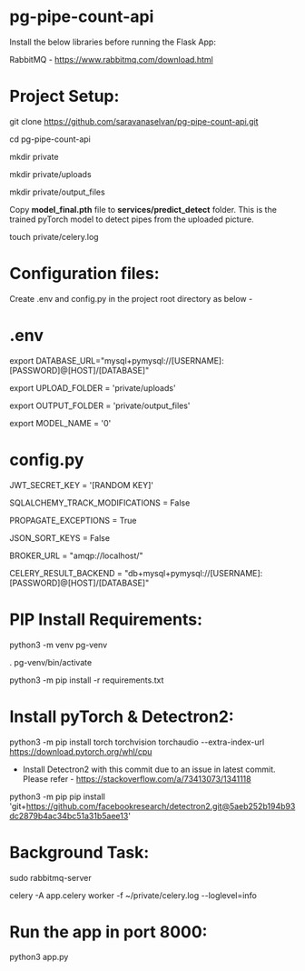 # pg-pipe-count-api

Install the below libraries before running the Flask App:

RabbitMQ - https://www.rabbitmq.com/download.html

# Project Setup:

git clone https://github.com/saravanaselvan/pg-pipe-count-api.git

cd pg-pipe-count-api

mkdir private

mkdir private/uploads

mkdir private/output_files

Copy **model_final.pth** file to **services/predict_detect** folder. This is the trained pyTorch model to detect pipes from the uploaded picture.

touch private/celery.log

# Configuration files:

Create .env and config.py in the project root directory as below - 

# .env

export DATABASE_URL="mysql+pymysql://[USERNAME]:[PASSWORD]@[HOST]/[DATABASE]"

export UPLOAD_FOLDER = 'private/uploads'

export OUTPUT_FOLDER = 'private/output_files'

export MODEL_NAME = '0'


# config.py

JWT_SECRET_KEY = '[RANDOM KEY]'

SQLALCHEMY_TRACK_MODIFICATIONS = False

PROPAGATE_EXCEPTIONS = True

JSON_SORT_KEYS = False

BROKER_URL = "amqp://localhost/"

CELERY_RESULT_BACKEND = "db+mysql+pymysql://[USERNAME]:[PASSWORD]@[HOST]/[DATABASE]"


# PIP Install Requirements:

python3 -m venv pg-venv

. pg-venv/bin/activate

python3 -m pip install -r requirements.txt

# Install pyTorch & Detectron2:

python3 -m pip install torch torchvision torchaudio --extra-index-url https://download.pytorch.org/whl/cpu

* Install Detectron2 with this commit due to an issue in latest commit. Please refer - https://stackoverflow.com/a/73413073/1341118

python3 -m pip pip install 'git+https://github.com/facebookresearch/detectron2.git@5aeb252b194b93dc2879b4ac34bc51a31b5aee13'

# Background Task:

sudo rabbitmq-server

celery -A app.celery  worker -f ~/private/celery.log --loglevel=info

# Run the app in port 8000:
python3 app.py

